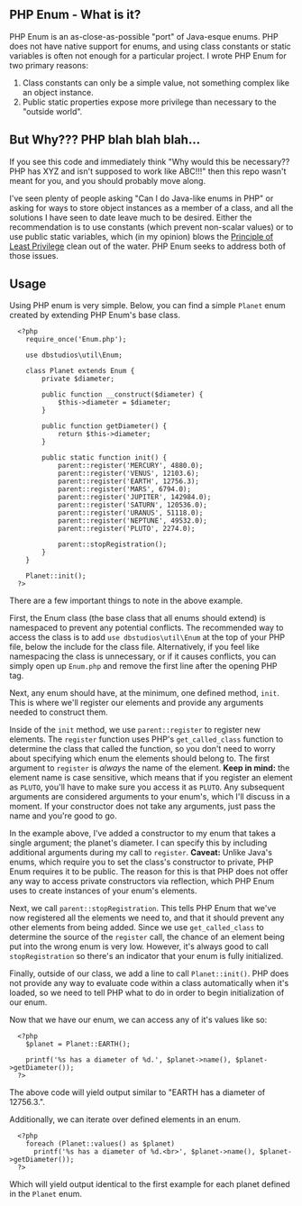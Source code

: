 ## PHP Enum - What is it?

PHP Enum is an as-close-as-possible "port" of Java-esque enums. PHP does not have native support for enums, and using class constants or static variables is often not enough for a particular project. I wrote PHP Enum for two primary reasons:

1. Class constants can only be a simple value, not something complex like an object instance.
2. Public static properties expose more privilege than necessary to the "outside world".

## But Why??? PHP blah blah blah...

If you see this code and immediately think "Why would this be necessary?? PHP has XYZ and isn't supposed to work like ABC!!!" then this repo wasn't meant for you, and you should probably move along.

I've seen plenty of people asking "Can I do Java-like enums in PHP" or asking for ways to store object instances as a member of a class, and all the solutions I have seen to date leave much to be desired. Either the recommendation is to use constants (which prevent non-scalar values) or to use public static variables, which (in my opinion) blows the [Principle of Least Privilege](http://en.wikipedia.org/wiki/Principle_of_least_privilege) clean out of the water. PHP Enum seeks to address both of those issues.

## Usage

Using PHP enum is very simple. Below, you can find a simple `Planet` enum created by extending PHP Enum's base class.

```
  <?php
  	require_once('Enum.php');
  
  	use dbstudios\util\Enum;
  
  	class Planet extends Enum {
  		private $diameter;
  
  		public function __construct($diameter) {
  			$this->diameter = $diameter;
  		}
  
  		public function getDiameter() {
  			return $this->diameter;
  		}
  
  		public static function init() {
  			parent::register('MERCURY', 4880.0);
  			parent::register('VENUS', 12103.6);
  			parent::register('EARTH', 12756.3);
  			parent::register('MARS', 6794.0);
  			parent::register('JUPITER', 142984.0);
  			parent::register('SATURN', 120536.0);
  			parent::register('URANUS', 51118.0);
  			parent::register('NEPTUNE', 49532.0);
  			parent::register('PLUTO', 2274.0);
  
  			parent::stopRegistration();
  		}
  	}
  
  	Planet::init();
  ?>
```

There are a few important things to note in the above example.

First, the Enum class (the base class that all enums should extend) is namespaced to prevent any potential conflicts. The recommended way to access the class is to add `use dbstudios\util\Enum` at the top of your PHP file, below the include for the class file. Alternatively, if you feel like namespacing the class is unnecessary, or if it causes conflicts, you can simply open up `Enum.php` and remove the first line after the opening PHP tag.

Next, any enum should have, at the minimum, one defined method, `init`. This is where we'll register our elements and provide any arguments needed to construct them.

Inside of the `init` method, we use `parent::register` to register new elements. The `register` function uses PHP's `get_called_class` function to determine the class that called the function, so you don't need to worry about specifying which enum the elements should belong to. The first argument to `register` is _always_ the name of the element. **Keep in mind:** the element name is case sensitive, which means that if you register an element as `PLUTO`, you'll have to make sure you access it as `PLUTO`. Any subsequent arguments are considered arguments to your enum's, which I'll discuss in a moment. If your constructor does not take any arguments, just pass the name and you're good to go.

In the example above, I've added a constructor to my enum that takes a single argument; the planet's diameter. I can specify this by including additional arguments during my call to `register`. **Caveat:** Unlike Java's enums, which require you to set the class's constructor to private, PHP Enum requires it to be public. The reason for this is that PHP does not offer any way to access private constructors via reflection, which PHP Enum uses to create instances of your enum's elements.

Next, we call `parent::stopRegistration`. This tells PHP Enum that we've now registered all the elements we need to, and that it should prevent any other elements from being added. Since we use `get_called_class` to determine the source of the `register` call, the chance of an element being put into the wrong enum is very low. However, it's always good to call `stopRegistration` so there's an indicator that your enum is fully initialized.

Finally, outside of our class, we add a line to call `Planet::init()`. PHP does not provide any way to evaluate code within a class automatically when it's loaded, so we need to tell PHP what to do in order to begin initialization of our enum.

Now that we have our enum, we can access any of it's values like so:

```
  <?php
    $planet = Planet::EARTH();

    printf('%s has a diameter of %d.', $planet->name(), $planet->getDiameter());
  ?>
```

The above code will yield output similar to "EARTH has a diameter of 12756.3.".

Additionally, we can iterate over defined elements in an enum.

```
  <?php
    foreach (Planet::values() as $planet)
      printf('%s has a diameter of %d.<br>', $planet->name(), $planet->getDiameter());
  ?>
```

Which will yield output identical to the first example for each planet defined in the `Planet` enum.
